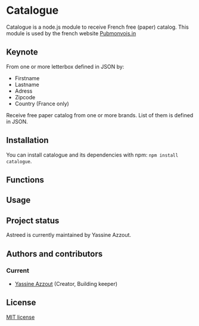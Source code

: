 Catalogue
=========

Catalogue is a node.js module to receive French free (paper) catalog.
This module is used by the french website <a href="http://pubmonvois.in">Pubmonvois.in</a>

Keynote
-------

From one or more letterbox defined in JSON by:

*   Firstname
*   Lastname
*   Adress
*   Zipcode
*   Country (France only)

Receive free paper catalog from one or more brands. 
List of them is defined in JSON.


Installation
------------

You can install catalogue and its dependencies with npm: `npm install catalogue`.

Functions
---------


Usage
-----


Project status
--------------
Astreed is currently maintained by Yassine Azzout.


Authors and contributors
------------------------
### Current
* [Yassine Azzout][] (Creator, Building keeper)

[Yassine Azzout]: http://www.92bondstreet.com


License
-------
[MIT license](http://www.opensource.org/licenses/Mit)
